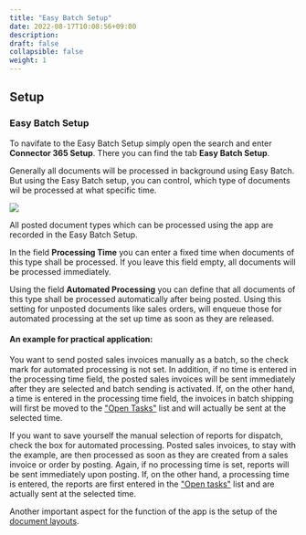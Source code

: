 ```yaml
---
title: "Easy Batch Setup"
date: 2022-08-17T10:08:56+09:00
description: 
draft: false
collapsible: false
weight: 1
---
```

## Setup

### Easy Batch Setup

To navifate to the Easy Batch Setup simply open the search and enter **Connector 365 Setup**.
There you can find the tab **Easy Batch Setup**.

Generally all documents will be processed in background using Easy Batch.
But using the Easy Batch setup, you can control, which type of documents wil be processed at what specific time.

![](images/apps/Easy_Batch/en-us/app_setup.png)

All posted document types which can be processed using the app are recorded in the Easy Batch Setup.

In the field **Processing Time** you can enter a fixed time when documents of this type shall be processed.
If you leave this field empty, all documents will be processed immediately.

Using the field **Automated Processing** you can define that all documents of this type shall be processed automatically after being posted.
Using this setting for unposted documents like sales orders, will enqueue those for automated processing at the set up time as soon as they are released.

#### An example for practical application:
You want to send posted sales invoices manually as a batch, so the check mark for automated processing is not set. In addition, if no time is entered in the processing time field, the posted sales invoices will be sent immediately after they are selected and batch sending is activated.
If, on the other hand, a time is entered in the processing time field, the invoices in batch shipping will first be moved to the ["Open Tasks"](en-us/apps/easy-batch/working-with-easy-batch/open-tasks/) list and will actually be sent at the selected time.

If you want to save yourself the manual selection of reports for dispatch, check the box for automated processing. Posted sales invoices, to stay with the example, are then processed as soon as they are created from a sales invoice or order by posting.
Again, if no processing time is set, reports will be sent immediately upon posting. If, on the other hand, a processing time is entered, the reports are first entered in the ["Open tasks"](en-us/apps/easy-batch/working-with-easy-batch/open-tasks/) list and are actually sent at the selected time.

Another important aspect for the function of the app is the setup of the [document layouts](en-us/apps/easy-batch/first-steps/setup/document-layouts/).